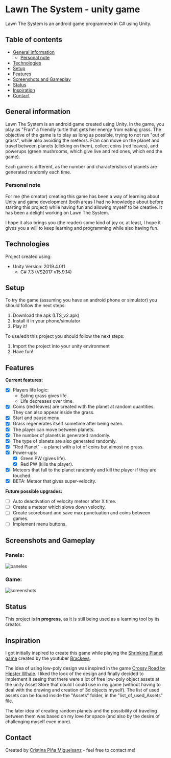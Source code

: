 # Lawn The System - unity game

Lawn The System is an android game programmed in C# using Unity. 

## Table of contents
* [General information](#general-information)
	* [Personal note](#personal-note) 
* [Technologies](#technologies) 
* [Setup](#setup)
* [Features](#features) 
* [Screenshots and Gameplay](#screenshots-and-gameplay) 
* [Status](#status)
* [Inspiration](#inspiration)
* [Contact](#inspiration)

## General information

Lawn The System is an android game created using Unity. In the game, you play as "Fran" a friendly turtle that gets her energy from eating grass. The objective of the game is to play as long as possible, trying to not run "out of grass", while also avoiding the meteors. Fran can move on the planet and travel between planets (clicking on them), collect coins (red leaves), and powerups (green mushrooms, which give live and red ones, which end the game).

Each game is different, as the number and characteristics of planets are generated randomly each time.


### Personal note

For me (the creator) creating this game has been a way of learning about Unity and game development (both areas I had no knowledge about before starting this project) while having fun and allowing myself to be creative. It has been a delight working on Lawn The System.

I hope it also brings you (the reader) some kind of joy or, at least, I hope it gives you a will to keep learning and programming while also having fun.
	
## Technologies
Project created using:
* Unity Version: 2019.4.0f1
	* C# 7.3 (VS2017 v15.9.14)
	
## Setup
To try the game (assuming you have an android phone or simulator) you should follow the next steps:
1. Download the apk (LTS_v2.apk)
2. Install it in your phone/simulator
3. Play it!

To use/edit this project you should follow the next steps:
1. Import the project into your unity environment
6. Have fun!


## Features

**Current features:**

*  [x] Players life logic:
	* Eating grass gives life.
	* Life decreases over time.
*  [x] Coins (red leaves) are created with the planet at random quantities. They can also appear inside the grass.
* [x] Start and pause menu.
* [x] Grass regenerates itself sometime after being eaten.
*  [x] The player can move between planets.
* [x] The number of planets is generated randomly.
* [x]  The type of planets are also generated randomly.
* [x] "Red Planet" - a planet with a lot of coins but almost no grass.
* [x] Power-ups: 
	* [x] Green PW (gives life).
	* [x] Red PW (kills the player).
* [x] Meteors that fall to the planet randomly and kill the player if they are touched.
* [x] BETA: Meteor that gives super-velocity.

**Future possible upgrades:**
 * [ ] Auto deactivation of velocity meteor after X time.
 * [ ] Create a meteor which slows down velocity.
 * [ ] Create scoreboard and save max punctuation and coins between games.
 * [ ] Implement menu buttons.

## Screenshots and Gameplay

### Panels:

![paneles](https://user-images.githubusercontent.com/43574088/91739232-e875e280-ebb1-11ea-883c-3b88c5777bb4.png)
### Game:

![screenshots](https://user-images.githubusercontent.com/43574088/91738660-13136b80-ebb1-11ea-8a09-35d8beadee86.png)



## Status
This project is **in progress**, as it is still being used as a learning tool by its creator.

## Inspiration

I got initially inspired to create this game while playing the [Shrinking Planet game](http://bit.ly/2qbDPfe) created by the youtuber [Brackeys](https://www.youtube.com/c/Brackeys/featured).

The idea of using low-poly design was inspired in the game [Crossy Road by Hipster Whale](https://play.google.com/store/apps/details?id=com.yodo1.crossyroad&hl=es). I liked the look of the design and finally decided to implement it seeing that there were a lot of free low-poly object assets at the unity Asset Store that could I could use in my game (without having to deal with the drawing and creation of 3d objects myself). The list of used assets can be found inside the "Assets" folder, in the "list_of_used_Assets" file.

The later idea of creating random planets and the possibility of traveling between them was based on my love for space (and also by the desire of challenging myself even more).

## Contact
Created by [Cristina Piña Miguelsanz](https://www.linkedin.com/in/cristina-pina/) - feel free to contact me!
